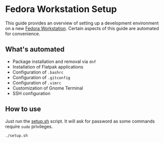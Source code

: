 # Fedora Workstation Setup

This guide provides an overview of setting up a development environment on a new [Fedora Workstation](https://fedoraproject.org/workstation/). Certain aspects of this guide are automated for convenience.

## What's automated

- Package installation and removal via `dnf`
- Installation of Flatpak applications
- Configuration of `.bashrc`
- Configuration of `.gitconfig`
- Configuration of `.vimrc`
- Customization of Gnome Terminal
- SSH configuration

## How to use

Just run the [setup.sh](setup.sh) script. It will ask for password as some commands require `sudo` privileges.

```shell
./setup.sh
```
